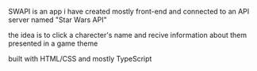 SWAPI 
is an app i have created mostly front-end
and connected to an API server named "Star Wars API"

the idea is to click a charecter's name and recive information about them
presented in a game theme

built with HTML/CSS and mostly TypeScript
